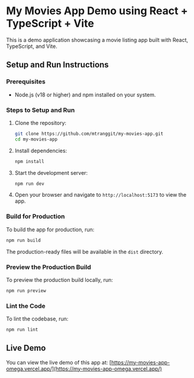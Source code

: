 # My Movies App Demo using React + TypeScript + Vite

This is a demo application showcasing a movie listing app built with React, TypeScript, and Vite.

## Setup and Run Instructions

### Prerequisites
- Node.js (v18 or higher) and npm installed on your system.

### Steps to Setup and Run
1. Clone the repository:
   ```bash
   git clone https://github.com/mtranggit/my-movies-app.git
   cd my-movies-app
   ```

2. Install dependencies:
   ```bash
   npm install
   ```

3. Start the development server:
   ```bash
   npm run dev
   ```

4. Open your browser and navigate to `http://localhost:5173` to view the app.

### Build for Production
To build the app for production, run:
```bash
npm run build
```
The production-ready files will be available in the `dist` directory.

### Preview the Production Build
To preview the production build locally, run:
```bash
npm run preview
```

### Lint the Code
To lint the codebase, run:
```bash
npm run lint
```

## Live Demo
You can view the live demo of this app at: [https://my-movies-app-omega.vercel.app/](https://my-movies-app-omega.vercel.app/)